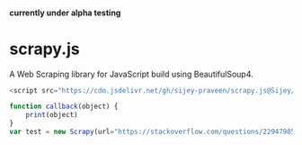 #### currently under alpha testing

# scrapy.js
A Web Scraping library for JavaScript build using BeautifulSoup4.

```js
<script src="https://cdn.jsdelivr.net/gh/sijey-praveen/scrapy.js@Sijey/lib/scrapy-0.1a1.min.js"></script>
```

```js
function callback(object) {
    print(object)
}
var test = new Scrapy(url="https://stackoverflow.com/questions/22947905/flask-example-with-post", features="html.parser").findElement("link", attrs="rel=apple-touch-icon", get="href", callback=callback)

```
